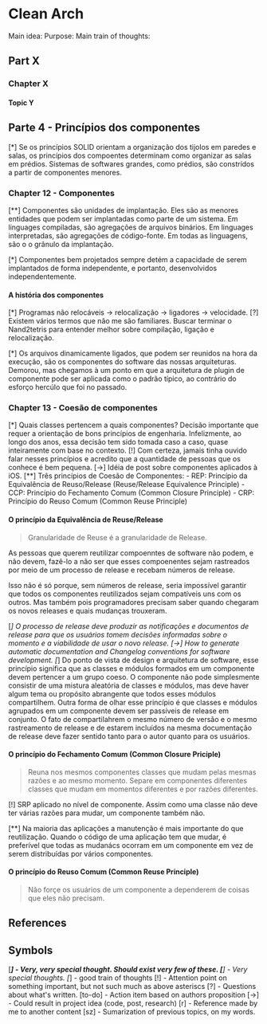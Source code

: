 # Clean Arch
Main idea:
Purpose:
Main train of thoughts:

## Part X

### Chapter X

#### Topic Y

## Parte 4 - Princípios dos componentes

[*] Se os princípios SOLID orientam a organização dos tijolos em paredes e salas, os princípios dos compoentes determinam como organizar as salas em prédios. Sistemas de softwares grandes, como prédios, são constrídos a partir de componentes menores.

### Chapter 12 - Componentes

[**] Componentes são unidades de implantação. Eles são as menores entidades que podem ser implantadas como parte de um sistema. Em linguages compiladas, são agregações de arquivos binários. Em linguages interpretadas, são agregações de código-fonte. Em todas as linguagens, são o o grânulo da implantação.

[*] Componentes bem projetados sempre detém a capacidade de serem implantados de forma independente, e portanto, desenvolvidos independentemente. 

#### A história dos componentes

[*] Programas não relocáveis -> relocalização -> ligadores -> velocidade.
    [?] Existem vários termos que não me são familiares. Buscar terminar o Nand2tetris para entender melhor sobre compilação, ligação e relocalização.

[*] Os arquivos dinamicamente ligados, que podem ser reunidos na hora da execução, são os componentes do software das nossas arquiteturas. Demorou, mas chegamos à um ponto em que a arquitetura de plugin de componente pode ser aplicada como o padrão típico, ao contrário do esforço hercúlo que foi no passado.

### Chapter 13 - Coesão de componentes

[*] Quais classes pertencem a quais componentes? Decisão importante que requer a orientação de bons princípios de engenharia. Infelizmente, ao longo dos anos, essa decisão tem sido tomada caso a caso, quase inteiramente com base no contexto. 
    [!] Com certeza, jamais tinha ouvido falar nesses princípios e acredito que a quantidade de pessoas que os conhece é bem pequena.
    [->] Idéia de post sobre componentes aplicados à iOS.
[**] Três princípios de Coesão de Componentes:
    - REP: Princípio da Equivalência de Reuso/Release (Reuse/Release Equivalence Principle)
    - CCP: Princípio do Fechamento Comum (Common Closure Principle)
    - CRP: Princípio do Reuso Comum (Common Reuse Principle)

#### O princípio da Equivalência de Reuse/Release
> Granularidade de Reuse é a granularidade de Release.

As pessoas que querem reutilizar compoenntes de software não podem, e não devem, fazê-lo a não ser que esses compoenentes sejam rastreados por meio de um processo de release e recebam números de release. 

Isso não é só porque, sem números de release, seria impossível garantir que todos os componentes reutilizados sejam compatíveis uns com os outros. Mas também pois programadores precisam saber quando chegaram os novos releases e quais mudanças trouxeram. 

[*] O processo de release deve produzir as notificações e documentos de release para que os usuários tomem decisões informadas sobre o momento e a viabilidade de usar o novo release. 
    [->] How to generate automatic documentation and Changelog conventions for software development. 
[*] Do ponto de vista de design e arquitetura de software, esse princípio significa que as classes e módulos formados em um componente devem pertencer a um grupo coeso. O componente não pode simplesmente consistir de uma mistura aleatória de classes e módulos, mas deve haver algum tema ou propósito abrangente que todos esses módulos compartilhem. Outra forma de olhar esse princípio é que classes e módulos agrupados em um componente devem ser passíveis de release em conjunto. O fato de compartilahrem o mesmo número de versão e o mesmo rastreamento de release e de estarem incluídos na mesma documentação de release deve fazer sentido tanto para o autor quanto para os usuários.

#### O princípio do Fechamento Comum (Common Closure Priciple)
> Reuna nos mesmos componentes classes que mudam pelas mesmas razões e ao mesmo momento. Separe em componentes diferentes classes que mudam em momentos diferentes e por razões diferentes.

[!] SRP aplicado no nível de componente. Assim como uma classe não deve ter várias razões para mudar, um componente também não.

[**] Na maioria das aplicações a manutenção é mais importante do que reutilização. Quando o código de uma aplicação tem que mudar, é preferível que todas as mudanács ocorram em um componente em vez de serem distribuídas por vários componentes. 

#### O princípio do Reuso Comum (Common Reuse Principle)
> Não forçe os usuários de um componente a dependerem de coisas que eles não precisam.



## References


## Symbols
[***] - Very, very special thought. Should exist very few of these.
[**] - Very special thoughts.
[*] - good train of thoughts
[!] - Attention point on something important, but not such much as above asteriscs
[?] - Questions about what's written.
[to-do] - Action item based on authors proposition
[->] - Could result in project idea (code, post, research)
[r] - Reference made by me to another content
[sz] - Sumarization of previous topics, on my words. 


